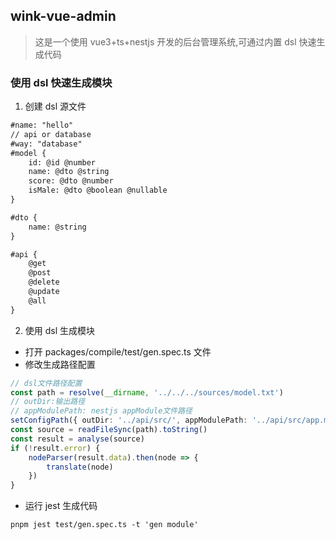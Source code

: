 ## wink-vue-admin

> 这是一个使用 vue3+ts+nestjs 开发的后台管理系统,可通过内置 dsl 快速生成代码

### 使用 dsl 快速生成模块

1. 创建 dsl 源文件

```txt
#name: "hello"
// api or database
#way: "database"
#model {
	id: @id @number
	name: @dto @string
	score: @dto @number
	isMale: @dto @boolean @nullable
}

#dto {
	name: @string
}

#api {
	@get
	@post
	@delete
	@update
	@all
}

```

2. 使用 dsl 生成模块

-   打开 packages/compile/test/gen.spec.ts 文件
-   修改生成路径配置

```ts
// dsl文件路径配置
const path = resolve(__dirname, '../../../sources/model.txt')
// outDir:输出路径
// appModulePath: nestjs appModule文件路径
setConfigPath({ outDir: '../api/src/', appModulePath: '../api/src/app.module.ts' })
const source = readFileSync(path).toString()
const result = analyse(source)
if (!result.error) {
	nodeParser(result.data).then(node => {
		translate(node)
	})
}
```

-   运行 jest 生成代码

```shell
pnpm jest test/gen.spec.ts -t 'gen module'
```
